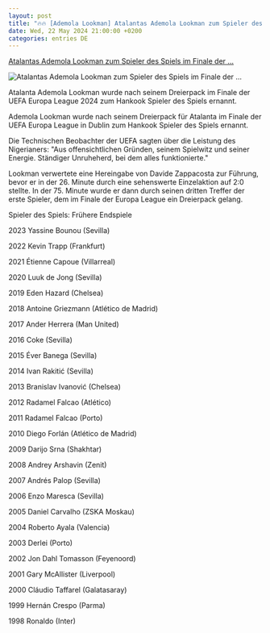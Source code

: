 ```yaml
---
layout: post
title: "🔥🔥 [Ademola Lookman] Atalantas Ademola Lookman zum Spieler des Spiels im Finale der ..."
date: Wed, 22 May 2024 21:00:00 +0200
categories: entries DE
---
```

[Atalantas Ademola Lookman zum Spieler des Spiels im Finale der ...](https://de.uefa.com/uefaeuropaleague/news/028d-1af3c69ad43e-30f34aa3b0c3-1000--spieler-des-spiels-lookman/)

![Atalantas Ademola Lookman zum Spieler des Spiels im Finale der ...](https://editorial.uefa.com/resources/028d-1af3d0f8c6db-b2b5d8020eab-1000/fbl-eur-c3-atalanta-leverkusen.jpeg)

Atalanta Ademola Lookman wurde nach seinem Dreierpack im Finale der UEFA Europa League 2024 zum Hankook Spieler des Spiels ernannt.

Ademola Lookman wurde nach seinem Dreierpack für Atalanta im Finale der UEFA Europa League in Dublin zum Hankook Spieler des Spiels ernannt.

Die Technischen Beobachter der UEFA sagten über die Leistung des Nigerianers: "Aus offensichtlichen Gründen, seinem Spielwitz und seiner Energie. Ständiger Unruheherd, bei dem alles funktionierte."

Lookman verwertete eine Hereingabe von Davide Zappacosta zur Führung, bevor er in der 26. Minute durch eine sehenswerte Einzelaktion auf 2:0 stellte. In der 75. Minute wurde er dann durch seinen dritten Treffer der erste Spieler, dem im Finale der Europa League ein Dreierpack gelang.

Spieler des Spiels: Frühere Endspiele

2023 Yassine Bounou (Sevilla)

2022 Kevin Trapp (Frankfurt)

2021 Étienne Capoue (Villarreal)

2020 Luuk de Jong (Sevilla)

2019 Eden Hazard (Chelsea)

2018 Antoine Griezmann (Atlético de Madrid)

2017 Ander Herrera (Man United)

2016 Coke (Sevilla)

2015 Éver Banega (Sevilla)

2014 Ivan Rakitić (Sevilla)

2013 Branislav Ivanović (Chelsea)

2012 Radamel Falcao (Atlético)

2011 Radamel Falcao (Porto)

2010 Diego Forlán (Atlético de Madrid)

2009 Darijo Srna (Shakhtar)

2008 Andrey Arshavin (Zenit)

2007 Andrés Palop (Sevilla)

2006 Enzo Maresca (Sevilla)

2005 Daniel Carvalho (ZSKA Moskau)

2004 Roberto Ayala (Valencia)

2003 Derlei (Porto)

2002 Jon Dahl Tomasson (Feyenoord)

2001 Gary McAllister (Liverpool)

2000 Cláudio Taffarel (Galatasaray)



1999 Hernán Crespo (Parma)

1998 Ronaldo (Inter)

